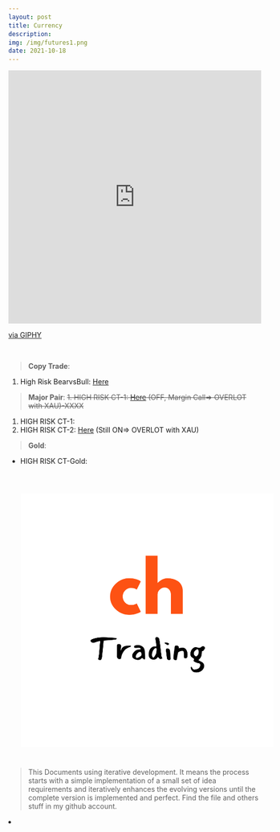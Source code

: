 ```yaml
---
layout: post
title: Currency
description: 
img: /img/futures1.png
date: 2021-10-18
---
```



<div style="width:100%;height:0;padding-bottom:100%;position:relative;"><iframe src="https://giphy.com/embed/iYTXFJofI7I987H92k" width="100%" height="100%" style="position:absolute" frameBorder="0" class="giphy-embed" allowFullScreen></iframe></div><p><a href="https://giphy.com/gifs/stocks-stockmarket-graphs-iYTXFJofI7I987H92k">via GIPHY</a></p>

<Br>

> **Copy Trade**:
  1. High Risk BearvsBull: [Here](https://www.octafx.solutions/copy-trade/master/11457156/)
  
  
> **Major Pair**: 
  ~~1. HIGH RISK CT-1: [Here](https://bit.ly/3bE0jvC) (OFF, Margin Call=> OVERLOT with XAU)-XXXX~~
  1. HIGH RISK CT-1: 
  2. HIGH RISK CT-2: [Here](https://bit.ly/3BIhgQi) (Still ON=> OVERLOT with XAU)
  
 
> **Gold**: 
  * HIGH RISK CT-Gold:
 
  
  

<Br>
  
<img class="col one right" src="/img/chtrading2.png" style="padding:25px">

<Br>

> This Documents using iterative development. It means the process starts with a simple implementation of a small set of idea requirements and iteratively enhances the evolving versions until the complete version is implemented and perfect.
> Find the file and others stuff in my github account.


<li>
<a id="icon" href="https://github.com/ch-trading" target="_blank"><i class="fa fa-github fa-fw fa-2x"></i></a>
</li>

